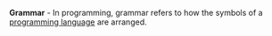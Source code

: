 **Grammar** - In programming, grammar refers to how the symbols of a [programming language](/docs/Resources/Definitions/Programming%20Language) are arranged.
